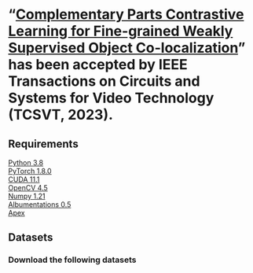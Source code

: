 # “[Complementary Parts Contrastive Learning for Fine-grained Weakly Supervised Object Co-localization](https://ieeexplore.ieee.org/document/10098208)” has been accepted by IEEE Transactions on Circuits and Systems for Video Technology (TCSVT, 2023).
## Requirements
[Python 3.8](https://www.python.org/) <br>
[PyTorch 1.8.0](https://pytorch.org/) <br>
[CUDA 11.1](https://developer.nvidia.com/cuda-downloads) <br>
[OpenCV 4.5](https://opencv.org/) <br>
[Numpy 1.21](https://numpy.org/) <br>
[Albumentations 0.5](https://github.com/albumentations-team/albumentations) <br>
[Apex](https://github.com/NVIDIA/apex)

## Datasets
### Download the following datasets 
